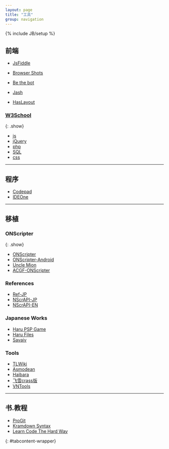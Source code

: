 ```yaml
---
layout: page
title: "工具"
group: navigation
---
```

{% include JB/setup %}

<div markdown="1">

## 前端

* [JsFiddle](http://jsfiddle.net)

* [Browser Shots](http://browsershots.org/)

* [Be the bot](http://www.avivadirectory.com/bethebot/)

* [Jash](javascript:(function(){document.body.appendChild(document.createElement('script')).src='http://www.billyreisinger.com/jash/source/latest/Jash.js';})(); "终端js调试器")

* [HasLayout](http://haslayout.net/css/ "IE快来战个痛")

### [W3School](http://www.w3school.com.cn)
{: .show}

* [js](http://www.w3school.com.cn/js/jsref_obj_string.asp)
* [jQuery](http://www.w3school.com.cn/jquery/jquery_ref_manipulation.asp)
* [php](http://www.w3school.com.cn/php/php_ref_string.asp)
* [SQL](http://www.w3school.com.cn/sql/sql_quickref.asp)
* [css](http://www.w3school.com.cn/css/css_classification.asp)

-----------------------

## 程序

* [Codepad](http://codepad.org)
* [IDEOne](http://ideone.com)

-----------------------

## 移植

### ONScripter
{: .show}

* [ONScripter](http://onscripter.sourceforge.jp/onscripter.html)
* [ONScripter-Android](http://onscripter.sourceforge.jp/android/)
* [Uncle Mion](http://unclemion.com/onscripter/)
* [ACGF-ONScripter](http://code.google.com/p/onscripter/)

### References

* [Ref-JP](http://nscripter.insani.org/reference/)
* [NScrAPI-JP](http://senzogawa.s90.xrea.com/reference/NScrAPI.html)
* [NScrAPI-EN](http://unclemion.com/onscripter/api/NScrAPI.html)

### Japanese Works

* [Haru PSP Game](http://harupspgame.blog64.fc2.com/)
* [Haru Files](http://briefcase.yahoo.co.jp/bc/qmbqmbqm/lst?.dir=/)
* [Savaiv](http://savaiv.blog81.fc2.com/)

### Tools

* [TLWiki](http://tlwiki.org)
* [Asmodean](http://asmodean.reverse.net/pages/tools_index.html)
* [Haibara](https://haibara4cgrip.wordpress.com/)
* [飞雪crass版](https://www.yukict.com/bbs/forumdisplay.php?fid=69)
* [VNTools](http://vn.i-forge.net/tools/)

-----------------------

## 书.教程

* [ProGit](http://progit.org/book/zh/)
* [Kramdown Syntax](http://kramdown.rubyforge.org/syntax.html)
* [Learn Code The Hard Way](http://learncodethehardway.org/)

</div>
{: #tabcontent-wrapper}

<script type="text/javascript">
var navtab = $('<ul class="nav nav-tabs" id="tabs"></ul>');
var navcontainer = $('<div class="tab-content"></div>');
$('#tabcontent-wrapper>h2').each(function(index){
  var tabid = 'tab-'+index;
  $(this).nextUntil('h2').last().filter('hr').remove();
  $(this).nextUntil('h2')
    .wrapAll('<div class="tab-pane"></div>')
    .parent()
    .attr('id', tabid)
    .appendTo(navcontainer).html();
  $(this).wrapInner('<a>').children().unwrap()
      .attr('data-toggle', 'tab')
      .attr('href', '#'+tabid)
    .wrap('<li>').parent()
    .appendTo(navtab).html();
});
navcontainer.find('.tab-pane>h3').addClass('js-toggle-next dropdown');
$('#tabcontent-wrapper').empty().append(navtab).append(navcontainer);
$("#tabs a:first").tab('show');
$(".tab-content a").attr('target', '_blank').tooltip();
</script>

